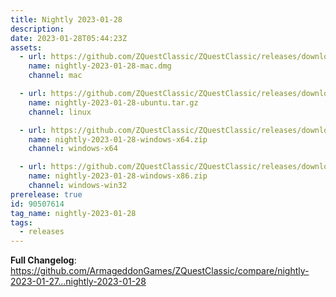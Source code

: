 ```yaml
---
title: Nightly 2023-01-28
description: 
date: 2023-01-28T05:44:23Z
assets: 
  - url: https://github.com/ZQuestClassic/ZQuestClassic/releases/download/nightly-2023-01-28/nightly-2023-01-28-mac.dmg
    name: nightly-2023-01-28-mac.dmg
    channel: mac

  - url: https://github.com/ZQuestClassic/ZQuestClassic/releases/download/nightly-2023-01-28/nightly-2023-01-28-ubuntu.tar.gz
    name: nightly-2023-01-28-ubuntu.tar.gz
    channel: linux

  - url: https://github.com/ZQuestClassic/ZQuestClassic/releases/download/nightly-2023-01-28/nightly-2023-01-28-windows-x64.zip
    name: nightly-2023-01-28-windows-x64.zip
    channel: windows-x64

  - url: https://github.com/ZQuestClassic/ZQuestClassic/releases/download/nightly-2023-01-28/nightly-2023-01-28-windows-x86.zip
    name: nightly-2023-01-28-windows-x86.zip
    channel: windows-win32
prerelease: true
id: 90507614
tag_name: nightly-2023-01-28
tags:
  - releases
---
```


**Full Changelog**: https://github.com/ArmageddonGames/ZQuestClassic/compare/nightly-2023-01-27...nightly-2023-01-28
